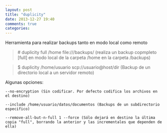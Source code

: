 ```yaml
---
layout: post
title: "duplicity"
date: 2013-12-27 19:40
comments: true
categories: 
---
```

Herramienta para realizar backups tanto en modo local como remoto

>\# duplicity full /home file:///backups/ (realiza un backup copmpleto [full] en modo local de la carpeta /home en la carpeta /backups)

>$ duplicity /home/usuario scp://usuario@host/dir (Backup de un directorio local a un servidor remoto)

Algunas opciones:

	--no-encryption (Sin codificar. Por defecto codifica los archivos en el destino)

	--include /home/usuario/datos/documentos (Backups de un subdirectorio especifico)

	--remove-all-but-n-full 1 --force (Sólo dejará en destino la última copia "full", borrando la anterior y las incrementales que dependen de ella) 

